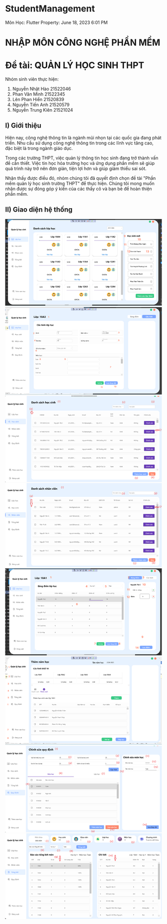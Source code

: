 # StudentManagement

Môn Học: Flutter
Property: June 18, 2023 6:01 PM

# **NHẬP MÔN CÔNG NGHỆ PHẦN MỀM**

# ****Đề tài: QUẢN LÝ HỌC SINH THPT****

Nhóm sinh viên thực hiện:

1. Nguyễn Nhật Hào 21522046
2. Phan Văn Minh 21522345
3. Lên Phan Hiển 21520839
4. Nguyễn Tiến Anh 21520579
5. Nguyễn Trung Kiên 21521024

## I) Giới thiệu

Hiện nay, công nghệ thông tin là ngành mũi nhọn tại các quốc gia đang phát triển. Nhu cầu sử dụng công nghệ thông tin trong các lĩnh vực tăng cao, đặc biệt là trong ngành giáo dục.

Trong các trường THPT, việc quản lý thông tin học sinh đang trở thành vấn đề cần thiết. Việc tin học hóa trường học và ứng dụng phần mềm sẽ giúp quá trình này trở nên đơn giản, tiện lợi hơn và giúp giảm thiểu sai sót.

Nhận thấy được điều đó, nhóm chúng tôi đã quyết định chọn đề tài "Phần mềm quản lý học sinh trường THPT" để thực hiện. Chúng tôi mong muốn nhận được sự đóng góp ý kiến của các thầy cô và bạn bè để hoàn thiện phần mềm.

## II) Giao diện hệ thống

![Getting Started](./StudentManagement/Resource/Images/Untitled%201.png)
![Getting Started](./StudentManagement/Resource/Images/Untitled%202.png)
![Getting Started](./StudentManagement/Resource/Images/Untitled%203.png)
![Getting Started](./StudentManagement/Resource/Images/Untitled%204.png)
![Getting Started](./StudentManagement/Resource/Images/Untitled%205.png)
![Getting Started](./StudentManagement/Resource/Images/Untitled%206.png)
![Getting Started](./StudentManagement/Resource/Images/Untitled%207.png)
![Getting Started](./StudentManagement/Resource/Images/Untitled%208.png)
